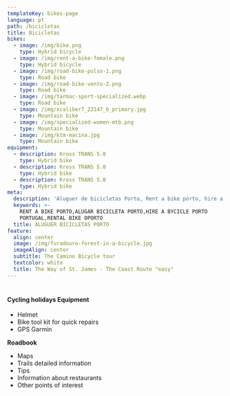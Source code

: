 ```yaml
---
templateKey: bikes-page
language: pt
path: /bicicletas
title: Bicicletas
bikes:
  - image: /img/bike.png
    type: Hybrid bicycle
  - image: /img/rent-a-bike-female.png
    type: Hybrid bicycle
  - image: /img/road-bike-pulso-1.png
    type: Road bike
  - image: /img/road-bike-vento-2.png
    type: Road bike
  - image: /img/tarmac-sport-specialized.webp
    type: Road bike
  - image: /img/xcaliber7_23147_b_primary.jpg
    type: Mountain bike
  - image: /img/specialized-women-mtb.png
    type: Mountain bike
  - image: /img/ktm-macina.jpg
    type: Mountain bike
equipment:
  - description: Kross TRANS 5.0
    type: Hybrid bike
  - description: Kross TRANS 5.0
    type: Hybrid bike
  - description: Kross TRANS 5.0
    type: Hybrid bike
meta:
  description: 'Aluguer de bicicletas Porto, Rent a bike porto, hire a bike porto'
  keywords: >-
    RENT A BIKE PORTO,ALUGAR BICICLETA PORTO,HIRE A BYCICLE PORTO
    PORTUGAL,RENTAL BIKE OPORTO
  title: ALUGUER BICICLETAS PORTO
feature:
  align: center
  image: /img/furadouro-forest-in-a-bicycle.jpg
  imageAlign: center
  subtitle: The Camino Bicycle tour
  textcolor: white
  title: The Way of St. James - The Coast Route "easy"
---
```

# 

#### Cycling holidays Equipment

* Helmet
* Bike tool kit for quick repairs
* GPS Garmin

**Roadbook**

* Maps
* Trails detailed information
* Tips
* Information about restaurants
* Other points of interest
